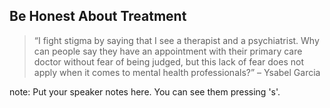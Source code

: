 ##  Be Honest About Treatment

> “I fight stigma by saying that I see a therapist and a psychiatrist.
> Why can people say they have an appointment with their primary care
> doctor without fear of being judged, but this lack of fear does not
> apply when it comes to mental health professionals?” – Ysabel Garcia 



note:
    Put your speaker notes here.
    You can see them pressing 's'.
